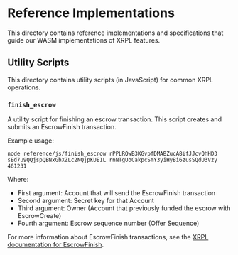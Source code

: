 # Reference Implementations

This directory contains reference implementations and specifications that guide our WASM implementations of XRPL features.

## Utility Scripts

This directory contains utility scripts (in JavaScript) for common XRPL operations.

### `finish_escrow`

A utility script for finishing an escrow transaction. This script creates and submits an EscrowFinish transaction.

Example usage:
```shell
node reference/js/finish_escrow rPPLRQwB3KGvpfDMABZucA8ifJJcvQhHD3 sEd7u9QQjspQBNxGbXZLc2NQjpKUE1L rnNTgUoCakpcSmY3yiHyBi6zusSQdU3Vzy 461231
```

Where:
- First argument: Account that will send the EscrowFinish transaction
- Second argument: Secret key for that Account
- Third argument: Owner (Account that previously funded the escrow with EscrowCreate)
- Fourth argument: Escrow sequence number (Offer Sequence)

For more information about EscrowFinish transactions, see the [XRPL documentation for EscrowFinish](https://xrpl.org/docs/references/protocol/transactions/types/escrowfinish).
